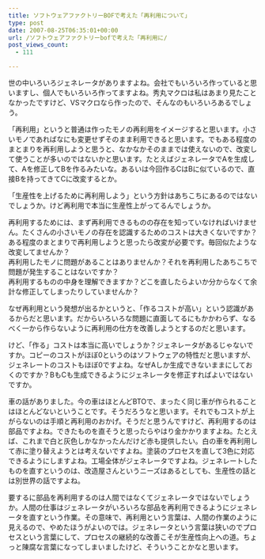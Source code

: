 ```yaml
---
title: ソフトウェアファクトリーBOFで考えた「再利用について」
type: post
date: 2007-08-25T06:35:01+00:00
url: /ソフトウェアファクトリーbofで考えた「再利用に/
post_views_count:
  - 111

---
```

世の中いろいろジェネレータがありますよね。会社でもいろいろ作っていると思いますし、個人でもいろいろ作ってますよね。秀丸マクロは私はあまり見たことなかったですけど、VSマクロなら作ったので、そんなのもいろいろあるでしょう。

「再利用」というと普通は作ったモノの再利用をイメージすると思います。小さいモノであればなにも変更せずそのまま利用できると思います。でもある程度のまとまりを再利用しようと思うと、なかなかそのままでは使えないので、改変して使うことが多いのではないかと思います。たとえばジェネレータでAを生成して、Aを修正してBを作るみたいな。あるいは今回作るCはBに似ているので、直接Bを持ってきてCに改変するとか。

「生産性を上げるために再利用しよう」という方針はあちこちにあるのではないでしょうか。けど再利用で本当に生産性上がってるんでしょうか。

再利用するためには、まず再利用できるものの存在を知っていなければいけません。たくさんの小さいモノの存在を認識するためのコストは大きくないですか？  
ある程度のまとまりで再利用しようと思ったら改変が必要です。毎回似たような改変してませんか？  
再利用したモノに問題があることはありませんか？それを再利用したあちこちで問題が発生することはないですか？  
再利用するものの中身を理解できますか？どこを直したらよいか分からなくて余計な修正してしまったりしていませんか？

なぜ再利用という発想が出るかというと、「作るコストが高い」という認識があるからだと思います。だからいろいろな問題に直面してるにもかかわらず、なるべく一から作らないように再利用の仕方を改善しようとするのだと思います。

けど、「作る」コストは本当に高いでしょうか？ジェネレータがあるじゃないですか。コピーのコストがほぼ0というのはソフトウェアの特性だと思いますが、ジェネレートのコストもほぼ0ですよね。なぜAしか生成できないままにしておくのですか？BもCも生成できるようにジェネレータを修正すればよいではないですか。

車の話がありました。今の車はほとんどBTOで、まったく同じ車が作られることはほとんどないということです。そうだろうなと思います。それでもコストが上がらないのは手順と再利用のおかげ。そうだと思うんですけど、再利用するのは部品ですよね。できたものを直そうと思ったらやはり金かかりますよね。たとえば、これまで白と灰色しかなかったんだけど赤も提供したい。白の車を再利用して赤に塗り替えようとは考えないですよね。塗装のプロセスを直して3色に対応できるようにしますよね。工場全体がジェネレータですよね。ジェネレートしたものを直すというのは、改造屋さんというニーズはあるとしても、生産性の話とは別世界の話ですよね。

要するに部品を再利用するのは人間ではなくてジェネレータではないでしょうか。人間の仕事はジェネレータがいろいろな部品を再利用できるようにジェネレータを直すという作業。その意味で、再利用という言葉は、人間の作業のように見えるので、やめたほうがよいのでは。ジェネレータという言葉は狭いのでプロセスという言葉にして、プロセスの継続的な改善こそが生産性向上への道。ちょっと陳腐な言葉になってしまいましたけど、そういうことかなと思います。